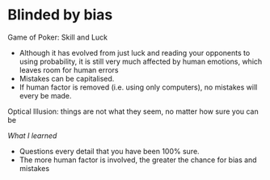 # Blinded by bias

Game of Poker: Skill and Luck

- Although it has evolved from just luck and reading your opponents to using probability, it is still very much affected by human emotions, which leaves room for human errors
- Mistakes can be capitalised.
- If human factor is removed (i.e. using only computers), no mistakes will every be made.

Optical Illusion: things are not what they seem, no matter how sure you can be

*What I learned*

- Questions every detail that you have been 100% sure.
- The more human factor is involved, the greater the chance for bias and mistakes
